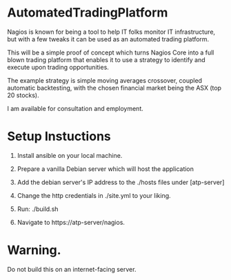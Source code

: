 # AutomatedTradingPlatform

Nagios is known for being a tool to help IT folks monitor IT infrastructure, but with a few tweaks it can be used as an automated trading platform.

This will be a simple proof of concept which turns Nagios Core into a full blown trading platform that enables it to use a strategy to identify and execute upon trading opportunities.

The example strategy is simple moving averages crossover, coupled automatic backtesting, with the chosen financial market being the ASX (top 20 stocks).

I am available for consultation and employment. 

# Setup Instuctions

1. Install ansible on your local machine.

2. Prepare a vanilla Debian server which will host the application

3. Add the debian server's IP address to the ./hosts files under [atp-server]

4. Change the http credentials in ./site.yml to your liking.

5. Run: ./build.sh

6. Navigate to https://atp-server/nagios.

# Warning.

Do not build this on an internet-facing server.
